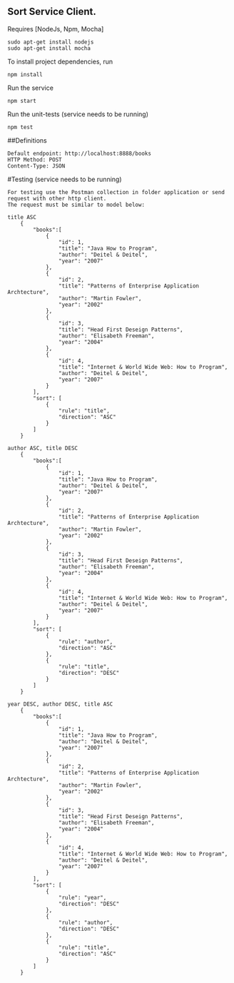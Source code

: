 ## Sort Service Client.


Requires [NodeJs, Npm, Mocha]
	
	sudo apt-get install nodejs
	sudo apt-get install mocha


To install project dependencies, run

    npm install


Run the service

	npm start


Run the unit-tests (service needs to be running)

    npm test


##Definitions

	Default endpoint: http://localhost:8888/books
	HTTP Method: POST
	Content-Type: JSON


#Testing (service needs to be running)

	For testing use the Postman collection in folder application or send request with other http client.
	The request must be similar to model below:

	title ASC
		{ 
			"books":[
				{
					"id": 1,
					"title": "Java How to Program",
					"author": "Deitel & Deitel",
					"year": "2007"
				},
				{
					"id": 2,
					"title": "Patterns of Enterprise Application Archtecture",
					"author": "Martin Fowler",
					"year": "2002"
				},
				{
					"id": 3,
					"title": "Head First Deseign Patterns",
					"author": "Elisabeth Freeman",
					"year": "2004"
				},
				{
					"id": 4,
					"title": "Internet & World Wide Web: How to Program",
					"author": "Deitel & Deitel",
					"year": "2007"
				}
			],
			"sort": [
				{
					"rule": "title",
					"direction": "ASC"
				}
			]
		}

	author ASC, title DESC
		{ 
			"books":[
				{
					"id": 1,
					"title": "Java How to Program",
					"author": "Deitel & Deitel",
					"year": "2007"
				},
				{
					"id": 2,
					"title": "Patterns of Enterprise Application Archtecture",
					"author": "Martin Fowler",
					"year": "2002"
				},
				{
					"id": 3,
					"title": "Head First Deseign Patterns",
					"author": "Elisabeth Freeman",
					"year": "2004"
				},
				{
					"id": 4,
					"title": "Internet & World Wide Web: How to Program",
					"author": "Deitel & Deitel",
					"year": "2007"
				}
			],
			"sort": [
				{
					"rule": "author",
					"direction": "ASC"
				},
				{
					"rule": "title",
					"direction": "DESC"
				}
			]
		}

	year DESC, author DESC, title ASC
		{ 
			"books":[
				{
					"id": 1,
					"title": "Java How to Program",
					"author": "Deitel & Deitel",
					"year": "2007"
				},
				{
					"id": 2,
					"title": "Patterns of Enterprise Application Archtecture",
					"author": "Martin Fowler",
					"year": "2002"
				},
				{
					"id": 3,
					"title": "Head First Deseign Patterns",
					"author": "Elisabeth Freeman",
					"year": "2004"
				},
				{
					"id": 4,
					"title": "Internet & World Wide Web: How to Program",
					"author": "Deitel & Deitel",
					"year": "2007"
				}
			],
			"sort": [
				{
					"rule": "year",
					"direction": "DESC"
				},
				{
					"rule": "author",
					"direction": "DESC"
				},
				{
					"rule": "title",
					"direction": "ASC"
				}
			]
		}
